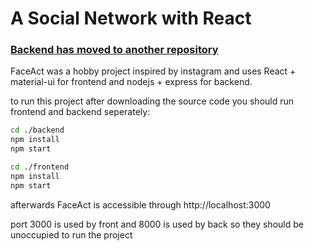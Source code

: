 # A Social Network with React

### [Backend has moved to another repository](https://github.com/pouryapb/FaceAct-backend)

FaceAct was a hobby project inspired by instagram and uses React + material-ui for frontend and nodejs + express for backend.

to run this project after downloading the source code you should run frontend and backend seperately:

```bash
cd ./backend
npm install
npm start
```
```bash
cd ./frontend
npm install
npm start
```
afterwards FaceAct is accessible through http://localhost:3000

port 3000 is used by front and 8000 is used by back so they should be unoccupied to run the project
